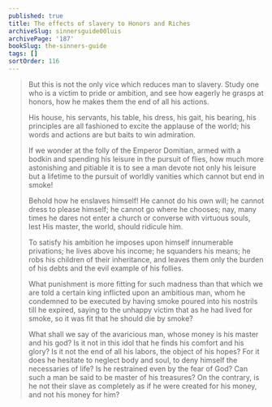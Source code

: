 ```yaml
---
published: true
title: The effects of slavery to Honors and Riches
archiveSlug: sinnersguide00luis
archivePage: '187'
bookSlug: the-sinners-guide
tags: []
sortOrder: 116
---
```


> But this is not the only vice which reduces man to slavery. Study one who is a victim to pride or ambition, and see how eagerly he grasps at honors, how he makes them the end of all his actions.
> 
> His house, his servants, his table, his dress, his gait, his bearing, his principles are all fashioned to excite the applause of the world; his words and actions are but baits to win admiration.
> 
> If we wonder at the folly of the Emperor Domitian, armed with a bodkin and spending his leisure in the pursuit of flies, how much more astonishing and pitiable it is to see a man devote not only his leisure but a lifetime to the pursuit of worldly vanities which cannot but end in smoke!
> 
> Behold how he enslaves himself! He cannot do his own will; he cannot dress to please himself; he cannot go where he chooses; nay, many times he dares not enter a church or converse with virtuous souls, lest His master, the world, should ridicule him.
> 
> To satisfy his ambition he imposes upon himself innumerable privations; he lives above his income; he squanders his means; he robs his children of their inheritance, and leaves them only the burden of his debts and the evil example of his follies.
> 
> What punishment is more fitting for such madness than that which we are told a certain king inflicted upon an ambitious man, whom he condemned to be executed by having smoke poured into his nostrils till he expired, saying to the unhappy victim that as he had lived for smoke, so it was fit that he should die by smoke?
> 
> What shall we say of the avaricious man, whose money is his master and his god? Is it not in this idol that he finds his comfort and his glory? Is it not the end of all his labors, the object of his hopes? For it does he hesitate to neglect body and soul, to deny himself the necessaries of life? Is he restrained even by the fear of God? Can such a man be said to be master of his treasures? On the contrary, is he not their slave as completely as if he were created for his money, and not his money for him?

